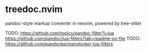 # treedoc.nvim

pandoc-style markup converter in neovim, powered by tree-sitter

TODO: <https://github.com/topics/pandoc-filter?l=lua>
<https://github.com/pandoc/lua-filters?tab=readme-ov-file>
TODO: <https://github.com/pandocker/pandocker-lua-filters>
